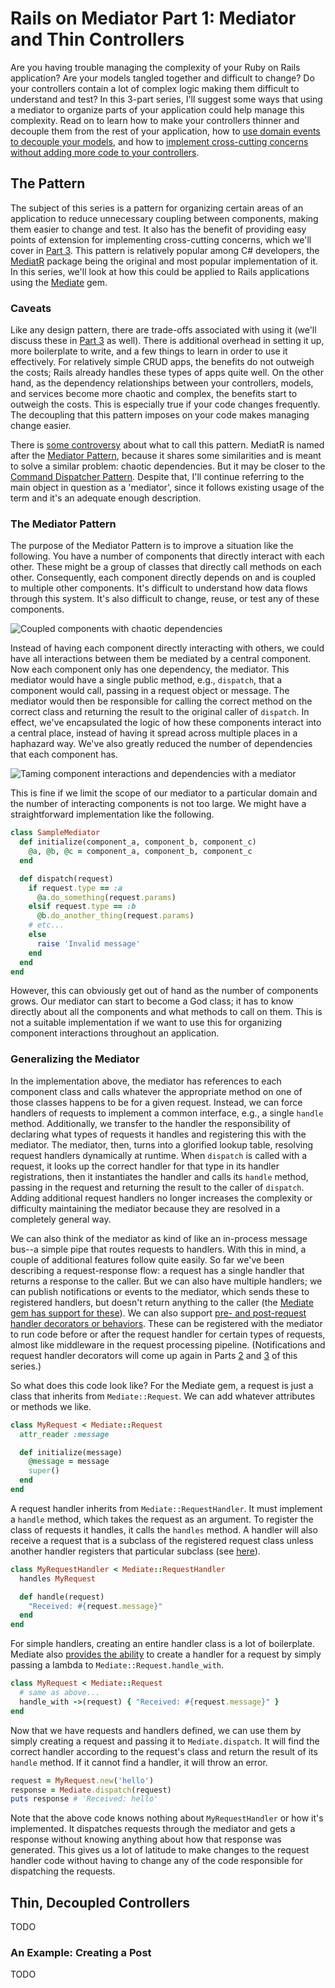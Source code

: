# Rails on Mediator Part 1: Mediator and Thin Controllers

Are you having trouble managing the complexity of your Ruby on Rails application?  Are your models tangled together and difficult to change?  Do your controllers contain a lot of complex logic making them difficult to understand and test?  In this 3-part series, I'll suggest some ways that using a mediator to organize parts of your application could help manage this complexity.  Read on to learn how to make your controllers thinner and decouple them from the rest of your application, how to [use domain events to decouple your models](../part-2-domain-events/article.md), and how to [implement cross-cutting concerns without adding more code to your controllers](../part-3-crosscutting-and-tradeoffs/article.md).

## The Pattern

The subject of this series is a pattern for organizing certain areas of an application to reduce unnecessary coupling between components, making them easier to change and test.  It also has the benefit of providing easy points of extension for implementing cross-cutting concerns, which we'll cover in [Part 3](../part-3-crosscutting-and-tradeoffs/article.md).  This pattern is relatively popular among C# developers, the [MediatR](https://github.com/jbogard/MediatR) package being the original and most popular implementation of it.  In this series, we'll look at how this could be applied to Rails applications using the [Mediate](https://github.com/rferg/mediate) gem.

### Caveats

Like any design pattern, there are trade-offs associated with using it (we'll discuss these in [Part 3](../part-3-crosscutting-and-tradeoffs/article.md) as well).  There is additional overhead in setting it up, more boilerplate to write, and a few things to learn in order to use it effectively.  For relatively simple CRUD apps, the benefits do not outweigh the costs; Rails already handles these types of apps quite well.  On the other hand, as the dependency relationships between your controllers, models, and services become more chaotic and complex, the benefits start to outweigh the costs.  This is especially true if your code changes frequently.  The decoupling that this pattern imposes on your code makes managing change easier.

There is [some controversy](https://jimmybogard.com/you-probably-dont-need-to-worry-about-mediatr/) about what to call this pattern.  MediatR is named after the [Mediator Pattern](https://refactoring.guru/design-patterns/mediator), because it shares some similarities and is meant to solve a similar problem: chaotic dependencies.  But it may be closer to the [Command Dispatcher Pattern](https://hillside.net/plop/plop2001/accepted_submissions/PLoP2001/bdupireandebfernandez0/PLoP2001_bdupireandebfernandez0_1.pdf).  Despite that, I'll continue referring to the main object in question as a 'mediator', since it follows existing usage of the term and it's an adequate enough description.

### The Mediator Pattern

The purpose of the Mediator Pattern is to improve a situation like the following.  You have a number of components that directly interact with each other.  These might be a group of classes that directly call methods on each other.  Consequently, each component directly depends on and is coupled to multiple other components.  It's difficult to understand how data flows through this system.  It's also difficult to change, reuse, or test any of these components.

![Coupled components with chaotic dependencies](images/mediator-pattern-problem.png)

Instead of having each component directly interacting with others, we could have all interactions between them be mediated by a central component.  Now each component only has one dependency, the mediator.  This mediator would have a single public method, e.g., `dispatch`, that a component would call, passing in a request object or message.  The mediator would then be responsible for calling the correct method on the correct class and returning the result to the original caller of `dispatch`.  In effect, we've encapsulated the logic of how these components interact into a central place, instead of having it spread across multiple places in a haphazard way.  We've also greatly reduced the number of dependencies that each component has.

![Taming component interactions and dependencies with a mediator](images/mediator-pattern-solution.png)

This is fine if we limit the scope of our mediator to a particular domain and the number of interacting components is not too large.  We might have a straightforward implementation like the following.

```ruby
class SampleMediator
  def initialize(component_a, component_b, component_c)
    @a, @b, @c = component_a, component_b, component_c
  end

  def dispatch(request)
    if request.type == :a
      @a.do_something(request.params)
    elsif request.type == :b
      @b.do_another_thing(request.params)
    # etc...
    else
      raise 'Invalid message'
    end
  end
end
```

However, this can obviously get out of hand as the number of components grows.  Our mediator can start to become a God class; it has to know directly about all the components and what methods to call on them.  This is not a suitable implementation if we want to use this for organizing component interactions throughout an application.

### Generalizing the Mediator

In the implementation above, the mediator has references to each component class and calls whatever the appropriate method on one of those classes happens to be for a given request.  Instead, we can force handlers of requests to implement a common interface, e.g., a single `handle` method.  Additionally, we transfer to the handler the responsibility of declaring what types of requests it handles and registering this with the mediator.  The mediator, then, turns into a glorified lookup table, resolving request handlers dynamically at runtime.  When `dispatch` is called with a request, it looks up the correct handler for that type in its handler registrations, then it instantiates the handler and calls its `handle` method, passing in the request and returning the result to the caller of `dispatch`.  Adding additional request handlers no longer increases the complexity or difficulty maintaining the mediator because they are resolved in a completely general way.

We can also think of the mediator as kind of like an in-process message bus--a simple pipe that routes requests to handlers.  With this in mind, a couple of additional features follow quite easily.  So far we've been describing a request-response flow: a request has a single handler that returns a response to the caller.  But we can also have multiple handlers; we can publish notifications or events to the mediator, which sends these to registered handlers, but doesn't return anything to the caller (the [Mediate gem has support for these](https://github.com/rferg/mediate#notifications)).  We can also support [pre- and post-request handler decorators or behaviors](https://github.com/rferg/mediate#pre--and-post-request-behaviors).  These can be registered with the mediator to run code before or after the request handler for certain types of requests, almost like middleware in the request processing pipeline.  (Notifications and request handler decorators will come up again in Parts [2](../part-2-domain-events/article.md) and [3](../part-3-crosscutting-and-tradeoffs/article.md) of this series.)

So what does this code look like?  For the Mediate gem, a request is just a class that inherits from `Mediate::Request`.  We can add whatever attributes or methods we like.

```ruby
class MyRequest < Mediate::Request
  attr_reader :message

  def initialize(message)
    @message = message
    super()
  end
end
```

A request handler inherits from `Mediate::RequestHandler`.  It must implement a `handle` method, which takes the request as an argument.  To register the class of requests it handles, it calls the `handles` method.  A handler will also receive a request that is a subclass of the registered request class unless another handler registers that particular subclass (see [here](https://github.com/rferg/mediate#request-polymorphism)).

```ruby
class MyRequestHandler < Mediate::RequestHandler
  handles MyRequest

  def handle(request)
    "Received: #{request.message}"
  end
end
```

For simple handlers, creating an entire handler class is a lot of boilerplate.  Mediate also [provides the ability](https://github.com/rferg/mediate#implicit-handler-declaration) to create a handler for a request by simply passing a lambda to `Mediate::Request.handle_with`.

```ruby
class MyRequest < Mediate::Request
  # same as above...
  handle_with ->(request) { "Received: #{request.message}" }
end
```

Now that we have requests and handlers defined, we can use them by simply creating a request and passing it to `Mediate.dispatch`.  It will find the correct handler according to the request's class and return the result of its `handle` method.  If it cannot find a handler, it will throw an error.

```ruby
request = MyRequest.new('hello')
response = Mediate.dispatch(request)
puts response # 'Received: hello'
```

Note that the above code knows nothing about `MyRequestHandler` or how it's implemented.  It dispatches requests through the mediator and gets a response without knowing anything about how that response was generated.  This gives us a lot of latitude to make changes to the request handler code without having to change any of the code responsible for dispatching the requests.

## Thin, Decoupled Controllers

TODO

### An Example: Creating a Post

TODO

